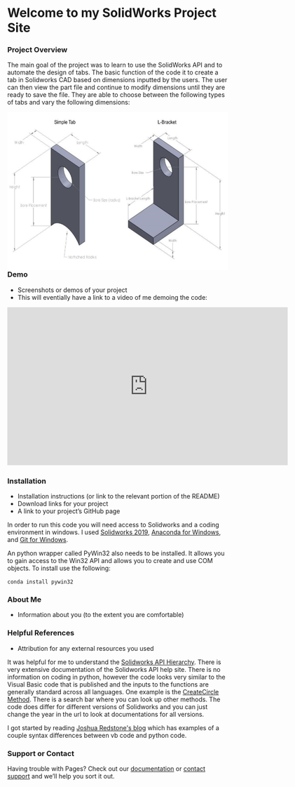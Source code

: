 # Welcome to my SolidWorks Project Site

### Project Overview
The main goal of the project was to learn to use the SolidWorks API and to automate the design of tabs. The basic function of the code it to create a tab in Solidworks CAD based on dimensions inputted by the users. The user can then view the part file and continue to modify dimensions until they are ready to save the file. They are able to choose between the following types of tabs and vary the following dimensions:


<a href="url">
<img src="TabChoices.jpg" align="left" height="360" width="640" >
</a>



### Demo
- Screenshots or demos of your project
- This will eventially have a link to a video of me demoing the code:

<iframe id="ytplayer" type="text/html" width="640" height="360"
  src="https://www.youtube.com/embed/M7lc1UVf-VE?autoplay=1&origin=http://example.com"
  frameborder="0"></iframe>

### Installation
- Installation instructions (or link to the relevant portion of the README)
- Download links for your project
- A link to your project’s GitHub page

In order to run this code you will need access to Solidworks and a coding environment in windows. I used 
[Solidworks 2019](https://www.solidworks.com/sw/support/downloads.htm),
[Anaconda for Windows](https://www.anaconda.com/products/individual), and
[Git for Windows](https://gitforwindows.org/).


An python wrapper called PyWin32 also needs to be installed. It allows you to gain access to the Win32 API and allows you to create and use COM objects. To install use the following: 
```
conda install pywin32
```

### About Me
- Information about you (to the extent you are comfortable)

### Helpful References
- Attribution for any external resources you used

It was helpful for me to understand the
[Solidworks API Hierarchy](http://help.solidworks.com/2019/english/api/sldworksapiprogguide/GettingStarted/Understanding_the_SolidWorks_API_Class_Hierarchy.htm?id=d523a164296a4b9a8801e61e8225e8a5#Pg0).
There is very extensive documentation of the Solidworks API help site. There is no information on coding in python, however the code looks very similar to the Visual Basic code that is published and the inputs to the functions are generally standard across all languages. One example is the
[CreateCircle Method](http://help.solidworks.com/2019/english/api/sldworksapi/solidworks.interop.sldworks~solidworks.interop.sldworks.imodeldoc~createcircle.html).
There is a search bar where you can look up other methods. The code does differ for different versions of Solidworks and you can just change the year in the url to look at documentations for all versions. 


I got started by reading
[Joshua Redstone's blog](https://joshuaredstone.blogspot.com/2015/02/solidworks-macros-via-python.html)
which has examples of a couple syntax differences between vb code and python code. 






### Support or Contact

Having trouble with Pages? Check out our [documentation](https://docs.github.com/categories/github-pages-basics/) or [contact support](https://github.com/contact) and we’ll help you sort it out.

